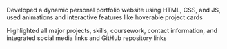 Developed a dynamic personal portfolio website using HTML, CSS, and JS, used animations and interactive features like hoverable project cards 

Highlighted all major projects, skills, coursework, contact information, and integrated social media links and GitHub repository links 

